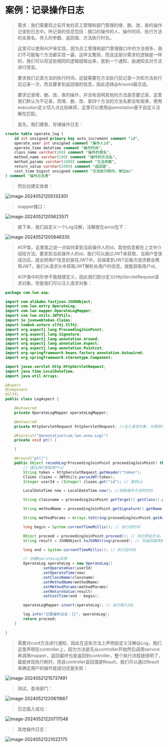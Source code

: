 # 案例：记录操作日志

> 需求：我们需要将之前开发的员工管理和部门管理的增、删、改、查的操作记录到日志中。所记录的信息包括：接口的操作的人、操作时间、执行方法的全类名、传入的参数、返回值、方法执行时长。
>
> 这里可以使用AOP来实现，因为员工管理和部门管理接口中的方法很多，我们不可能每个方法都实现一遍，这样太繁琐，而且这部分需求的逻辑是一样的，我们可以将这些相同的逻辑提取出来，放到一个通知，由通知去对方法进行改变。
>
> 要求我们记录方法的执行时间，这就需要在方法执行前记录一次和方法执行后记录一次，而且要拿到返回值的信息，因此选择@Around最合适。
>
> 要求记录增、删、改、查的操作，并没有说明其他的方法是否要记录，这里我们默认为不记录，而增、删、改、查四个方法的方法名都没有规律，使用execution定义切入点比较麻烦，这里可以使用@annotation基于自定义注解在匹配。
>
> 首先，我们建表，存储操作日志：

```sql
create table operate_log (
	id int unsigned primary key auto_increment comment "id",
    operate_user int unsigned comment "操作人id",
    operate_time datetime comment "操作时间",
    class_name varchar(100) comment "操作的类名",
    method_name varchar(100) comment "操作的方法名",
    method_params varchar(1000) comment "方法参数",
    return_value varchar(2000) comment "返回值",
    cost_time bigint unsigned comment "方法执行耗时，单位ms"
) comment "操作日志表"
```

> 然后创建实体类：

![image-20240521205133301](assets/image-20240521205133301.png)

> mapper接口：

![image-20240521205623571](assets/image-20240521205623571.png)

> 接下来，我们自定义一个Log注解，注解放在anno包下：

![image-20240521205846335](assets/image-20240521205846335.png)

> AOP类，这里我之说一点如何拿到当前操作人的id，其他信息都在上文中介绍给方法。要拿到当前操作人的id，我们可以通过JWT来获取，当用户登录成功后，就会把用户信息封装在JWT中，前端拿到JWT后每次请求都会携带JWT，我们从请求头中获取JWT解析处用户的信息，就能获取用户id。
>
> AOP类中的形参不能随便定义，因此我们部分定义HttpServletRequest请求对象，但是我们可以注入请求对象：

```java
package com.lwn.aop;

import com.alibaba.fastjson.JSONObject;
import com.lwn.entry.OperateLog;
import com.lwn.mapper.OperateLogMapper;
import com.lwn.utils.JWTUtils;
import io.jsonwebtoken.Claims;
import lombok.extern.slf4j.Slf4j;
import org.aspectj.lang.ProceedingJoinPoint;
import org.aspectj.lang.Signature;
import org.aspectj.lang.annotation.Around;
import org.aspectj.lang.annotation.Aspect;
import org.aspectj.lang.annotation.Pointcut;
import org.springframework.beans.factory.annotation.Autowired;
import org.springframework.stereotype.Component;

import javax.servlet.http.HttpServletRequest;
import java.time.LocalDateTime;
import java.util.Arrays;

@Aspect
@Component
@Slf4j
public class LogAspect {

    @Autowired
    private OperateLogMapper operateLogMapper;

    @Autowired
    private HttpServletRequest httpServletRequest; //注入请求对象，方便获取JWT中的用户id

    @Pointcut("@annotation(com.lwn.anno.Log)")
    private void pt() {

    }

    @Around("pt()")
    public Object recodeLog(ProceedingJoinPoint proceedingJoinPoint) throws Throwable {
        // 通过JWT获取用户id
        String token = httpServletRequest.getHeader("token");
        Claims claims = JWTUtils.parseJWT(token);
        Integer userId = (Integer) claims.get("id"); // 拿到id

        LocalDateTime now = LocalDateTime.now(); //获取操作方法的时刻

        String classname = proceedingJoinPoint.getTarget().getClass().getName(); // 获取类名

        String methodName = proceedingJoinPoint.getSignature().getName();// 获取方法名

        String methodParams = Arrays.toString(proceedingJoinPoint.getArgs()); //获取方法参数

        long begin = System.currentTimeMillis(); // 执行前时间

        Object proceed = proceedingJoinPoint.proceed(); // 执行原始方法，获取返回值
        String result = JSONObject.toJSONString(proceed); // 将返回值转换成JSON格式的字符串

        long end = System.currentTimeMillis(); // 执行后时间

        // 创建OperateLog实例
        OperateLog operateLog = new OperateLog()
                .setOperateUser(userId)
                .setOperateTime(now)
                .setClassName(classname)
                .setMethodName(methodName)
                .setMethodParams(methodParams)
                .setReturnValue(result)
                .setCostTime(end - begin);

        operateLogMapper.insert(operateLog); // 执行插入SQL

        log.info("记录操作日志：{}", operateLog);
        return proceed;
    }

}
```

> 需要对curd方法进行通知，因此在这些方法上声明自定义注解@Log，我们这里声明在controller上，因为方法是先从controller开始然后调用service再调用mapper，返回最终也是返回到controller，整个执行流程链很明了，最能体现执行耗时，而且controller返回值是Result，我们可以通过Result来确定用户的操作是成功还是失败：

![image-20240521215737491](assets/image-20240521215737491.png)

> 测试，查询部门：

![image-20240521220611667](assets/image-20240521220611667.png)

> 日志插入成功：

![image-20240521220717548](assets/image-20240521220717548.png)

> 其他操作日志：

![image-20240521221022175](assets/image-20240521221022175.png)